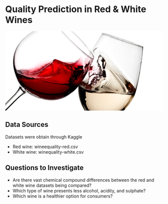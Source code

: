 # Quality Prediction in Red & White Wines

![red_white](Images/red_white_white.png)

## Data Sources
Datasets were obtain through Kaggle
- Red wine: wineequality-red.csv
- White wine: winequality-white.csv

## Questions to Investigate 
- Are there vast chemical compound differences between the red and white wine datasets being compared?
- Which type of wine presents less alcohol, acidity, and sulphate?
- Which wine is a healthier option for consumers?

